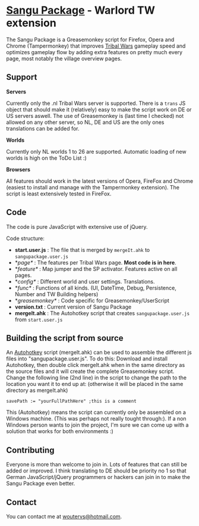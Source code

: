 [Sangu Package](http://www.sangu.be) - Warlord TW extension
=============

The Sangu Package is a Greasemonkey script for Firefox, 
Opera and Chrome (Tampermonkey) that improves [Tribal Wars](http://www.tribalwars.nl) gameplay speed 
and optimizes gameplay flow by
adding extra features on pretty much every page, most notably the village overview pages.

Support
-------

**Servers**

Currently only the .nl Tribal Wars server is supported. There is a `trans` JS object that should
make it (relatively) easy to make the script work on DE or US servers aswell. The use of Greasemonkey is (last
time I checked) not allowed on any other server, so NL, DE and US are the only ones translations
can be added for.

**Worlds**

Currently only NL worlds 1 to 26 are supported. Automatic loading of new worlds is high on the ToDo List :)

**Browsers**

All features should work in the latest versions of Opera, FireFox and Chrome (easiest to install and manage with the Tampermonkey extension). 
The script is least extensively tested in FireFox.

Code
----

The code is pure JavaScript with extensive use of jQuery.

Code structure:

 - **start.user.js** : The file that is merged by `mergeIt.ahk` to `sangupackage.user.js`
 - **page\** : The features per Tribal Wars page. **Most code is in here**.
 - **feature\** : Map jumper and the SP activator. Features active on all pages.
 - **config\** : Different world and user settings. Translations.
 - **func\** : Functions of all kinds. (UI, DateTime, Debug, Persistence, Number and TW Building helpers)
 - **greasemonkey\** : Code specific for Greasemonkey/UserScript
 - **version.txt** : Current version of Sangu Package
 - **mergeIt.ahk** : The Autohotkey script that creates `sangupackage.user.js` from `start.user.js`


Building the script from source
-------------------------------

An [Autohotkey](http://www.autohotkey.com) script (mergeIt.ahk) can be used to assemble the different js files
into "sangupackage.user.js".
To do this: Download and install Autohotkey, then double click mergeIt.ahk when in the same directory as the source files
and it will create the complete Greasemonkey script. Change the following line (2nd line) in the script to change the path
to the location you want it to end up at: (otherwise it will be placed in the same directory as mergeIt.ahk)

    savePath := "yourFullPathHere" ;this is a comment

This (Autohotkey) means the script can currently only be assembled on a Windows machine. (This was perhaps not really
tought through:). If a non Windows person wants to join the project, I'm sure we can come up with a solution that works
for both environments :)

Contributing
------------

Everyone is more than welcome to join in. Lots of features that can still be added or improved. 
I think translating to DE should be priority no 1 so that German JavaScript/jQuery programmers or hackers can join
in to make the Sangu Package even better.

Contact
-------

You can contact me at woutervs@hotmail.com.
